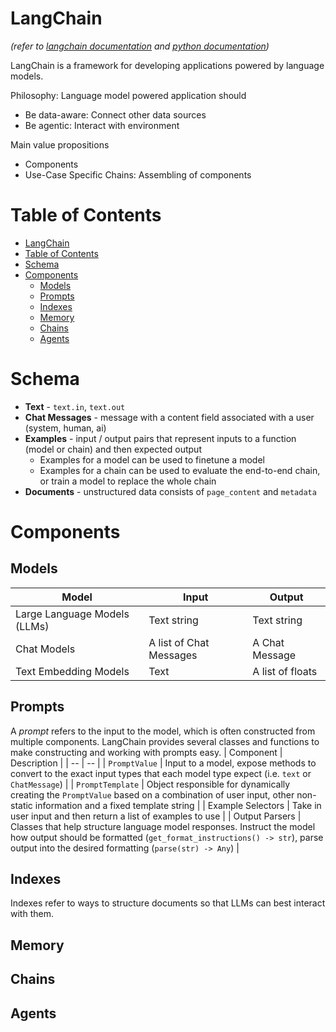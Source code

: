 # LangChain
*(refer to [langchain documentation](https://docs.langchain.com/docs/) and [python documentation](https://python.langchain.com/en/latest/index.html))*

LangChain is a framework for developing applications powered by language models.

Philosophy: Language model powered application should
- Be data-aware: Connect other data sources
- Be agentic: Interact with environment

Main value propositions
- Components
- Use-Case Specific Chains: Assembling of components


# Table of Contents
- [LangChain](#langchain)
- [Table of Contents](#table-of-contents)
- [Schema](#schema)
- [Components](#components)
  - [Models](#models)
  - [Prompts](#prompts)
  - [Indexes](#indexes)
  - [Memory](#memory)
  - [Chains](#chains)
  - [Agents](#agents)

# Schema
- **Text** - `text.in`, `text.out`
- **Chat Messages** - message with a content field associated with a user (system, human, ai)
- **Examples** - input / output pairs that represent inputs to a function (model or chain) and then expected output
  - Examples for a model can be used to finetune a model
  - Examples for a chain can be used to evaluate the end-to-end chain, or train a model to replace the whole chain
- **Documents** - unstructured data consists of `page_content` and `metadata`

# Components
## Models
| Model | Input | Output |
| -- | -- | -- |
| Large Language Models (LLMs) | Text string | Text string |
| Chat Models | A list of Chat Messages | A Chat Message |
| Text Embedding Models | Text | A list of floats |


## Prompts
A *prompt* refers to the input to the model, which is often constructed from multiple components. LangChain provides several classes and functions to make constructing and working with prompts easy.
| Component | Description |
| -- | -- |
| `PromptValue` | Input to a model, expose methods to convert to the exact input types that each model type expect (i.e. `text` or `ChatMessage`) |
| `PromptTemplate` | Object responsible for dynamically creating the `PromptValue` based on a combination of user input, other non-static information and a fixed template string |
| Example Selectors | Take in user input and then return a list of examples to use |
| Output Parsers | Classes that help structure language model responses. Instruct the model how output should be formatted (`get_format_instructions() -> str`), parse output into the desired formatting (`parse(str) -> Any`) |


## Indexes
Indexes refer to ways to structure documents so that LLMs can best interact with them.

## Memory


## Chains


## Agents
